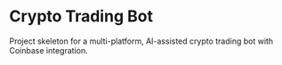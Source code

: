 # Crypto Trading Bot

Project skeleton for a multi-platform, AI-assisted crypto trading bot with Coinbase integration.
